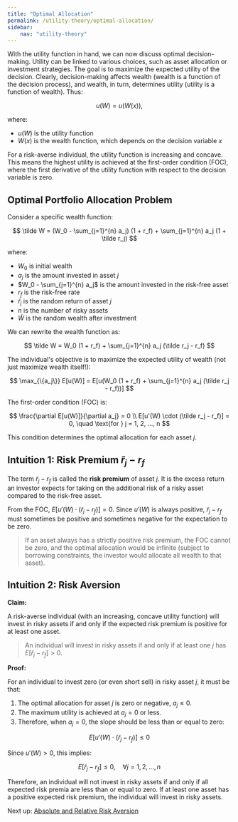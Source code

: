 ```yaml
---
title: "Optimal Allocation"
permalink: /utility-theory/optimal-allocation/
sidebar:
    nav: "utility-theory"
---
```


With the utility function in hand, we can now discuss optimal decision-making. Utility can be linked to various choices, such as asset allocation or investment strategies. The goal is to maximize the expected utility of the decision. Clearly, decision-making affects wealth (wealth is a function of the decision process), and wealth, in turn, determines utility (utility is a function of wealth). Thus:

$$
u(W) = u(W(x)),$$

where:

- $u(W)$ is the utility function
- $W(x)$ is the wealth function, which depends on the decision variable $x$

For a risk-averse individual, the utility function is increasing and concave. This means the highest utility is achieved at the first-order condition (FOC), where the first derivative of the utility function with respect to the decision variable is zero.

## Optimal Portfolio Allocation Problem

Consider a specific wealth function:

$$
\tilde W = (W_0 - \sum_{j=1}^{n} a_j) (1 + r_f) + \sum_{j=1}^{n} a_j (1 + \tilde r_j)
$$

where:

- $W_0$ is initial wealth
- $a_j$ is the amount invested in asset $j$
- $W_0 - \sum_{j=1}^{n} a_j$ is the amount invested in the risk-free asset
- $r_f$ is the risk-free rate
- $\tilde r_j$ is the random return of asset $j$
- $n$ is the number of risky assets
- $\tilde W$ is the random wealth after investment

We can rewrite the wealth function as:

$$
\tilde W = W_0 (1 + r_f) + \sum_{j=1}^{n} a_j (\tilde r_j - r_f)
$$

The individual's objective is to maximize the expected utility of wealth (not just maximize wealth itself!):

$$
\max_{\{a_j\}} E[u(W)] = E[u(W_0 (1 + r_f) + \sum_{j=1}^{n} a_j (\tilde r_j - r_f))]
$$

The first-order condition (FOC) is:

$$
\frac{\partial E[u(W)]}{\partial a_j} = 0 \\
E[u'(W) \cdot (\tilde r_j - r_f)] = 0, \quad \text{for } j = 1, 2, ..., n
$$

This condition determines the optimal allocation for each asset $j$.

## Intuition 1: Risk Premium $\tilde r_j - r_f$

The term $\tilde r_j - r_f$ is called the **risk premium** of asset $j$. It is the excess return an investor expects for taking on the additional risk of a risky asset compared to the risk-free asset.

From the FOC, $E[u'(W) \cdot (\tilde r_j - r_f)] = 0$. Since $u'(W)$ is always positive, $\tilde r_j - r_f$ must sometimes be positive and sometimes negative for the expectation to be zero.

> If an asset always has a strictly positive risk premium, the FOC cannot be zero, and the optimal allocation would be infinite (subject to borrowing constraints, the investor would allocate all wealth to that asset).

## Intuition 2: Risk Aversion

**Claim:**

A risk-averse individual (with an increasing, concave utility function) will invest in risky assets if and only if the expected risk premium is positive for at least one asset.

> An individual will invest in risky assets if and only if at least one $j$ has $E[\tilde r_j - r_f] > 0$.

**Proof:**

For an individual to invest zero (or even short sell) in risky asset $j$, it must be that:

1. The optimal allocation for asset $j$ is zero or negative, $a_j \leq 0$.
2. The maximum utility is achieved at $a_j = 0$ or less.
3. Therefore, when $a_j = 0$, the slope should be less than or equal to zero:

$$
E[u'(W) \cdot (\tilde r_j - r_f)] \leq 0
$$

Since $u'(W) > 0$, this implies:

$$
E[\tilde r_j - r_f] \leq 0, \quad \forall j = 1, 2, ..., n
$$

Therefore, an individual will not invest in risky assets if and only if all expected risk premia are less than or equal to zero. If at least one asset has a positive expected risk premium, the individual will invest in risky assets.

Next up: [Absolute and Relative Risk Aversion](absolute-and-relative-risk-aversion.md)
